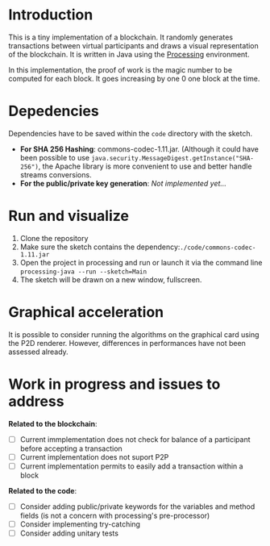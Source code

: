# Introduction

This is a tiny implementation of a blockchain. It randomly generates transactions between virtual participants and draws a visual representation of the blockchain. It is written in Java using the [Processing](https://processing.org/) environment. 


In this implementation, the proof of work is the magic number to be computed for each block. It goes increasing by one 0 one block at the time.

# Depedencies

Dependencies have to be saved within the `code` directory with the sketch.

* **For SHA 256 Hashing**: commons-codec-1.11.jar. (Although it could have been possible to use `java.security.MessageDigest.getInstance("SHA-256")`, the Apache library is more convenient to use and better handle streams conversions.
* **For the public/private key generation**: *Not implemented yet...*

# Run and visualize

1. Clone the repository
1. Make sure the sketch contains the  dependency:`./code/commons-codec-1.11.jar` 
1. Open the project in processing and run or launch it via the command line `processing-java --run --sketch=Main`
1. The sketch will be drawn on a new window, fullscreen.

# Graphical acceleration

It is possible to consider running the algorithms on the graphical card using the P2D renderer. However, differences in performances have not been assessed already. 

# Work in progress and issues to address

**Related to the blockchain**:

- [ ] Current immplementation does not check for balance of a participant before accepting a transaction
- [ ] Current implementation does not suport P2P
- [ ] Current implementation permits to easily add  a transaction within a block

**Related to the code**:

- [ ] Consider adding public/private keywords for the variables and method fields (is not a concern with processing's pre-processor)
- [ ] Consider implementing try-catching
- [ ] Consider adding unitary tests
